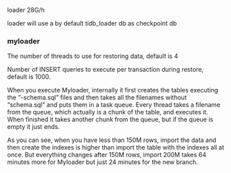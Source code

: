 loader 28G/h

loader will use a by default tidb_loader db as checkpoint db

### myloader

The number of threads to use for restoring data, default is 4

Number of INSERT queries to execute per transaction during restore, default
is 1000.

When you execute Myloader, internally it first creates the tables executing the “-schema.sql” files and then takes all the filenames without “schema.sql” and puts them in a task queue. Every thread takes a filename from the queue, which actually is a chunk of the table, and executes it.  When finished it takes another chunk from the queue, but if the queue is empty it just ends.

As you can see, when you have less than 150M rows, import the data and then create the indexes is higher than import the table with the indexes all at once. But everything changes after 150M rows, import 200M takes 64 minutes more for Myloader but just 24 minutes for the new branch.



